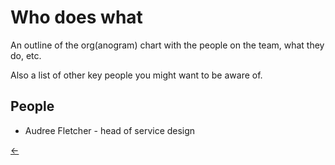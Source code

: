 # Who does what

An outline of the org(anogram) chart with the people on the team, what they do, etc.

Also a list of other key people you might want to be aware of.

## People

* Audree Fletcher - head of service design

[←](readme.md)
